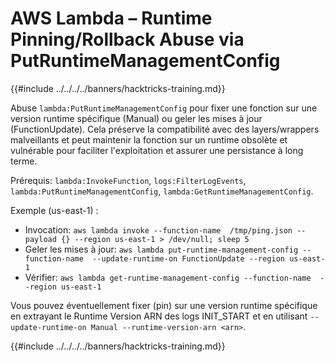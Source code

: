 # AWS Lambda – Runtime Pinning/Rollback Abuse via PutRuntimeManagementConfig

{{#include ../../../../banners/hacktricks-training.md}}

Abuse `lambda:PutRuntimeManagementConfig` pour fixer une fonction sur une version runtime spécifique (Manual) ou geler les mises à jour (FunctionUpdate). Cela préserve la compatibilité avec des layers/wrappers malveillants et peut maintenir la fonction sur un runtime obsolète et vulnérable pour faciliter l'exploitation et assurer une persistance à long terme.

Prérequis: `lambda:InvokeFunction`, `logs:FilterLogEvents`, `lambda:PutRuntimeManagementConfig`, `lambda:GetRuntimeManagementConfig`.

Exemple (us-east-1) :
- Invocation: `aws lambda invoke --function-name  /tmp/ping.json --payload {} --region us-east-1 > /dev/null; sleep 5`
- Geler les mises à jour: `aws lambda put-runtime-management-config --function-name  --update-runtime-on FunctionUpdate --region us-east-1`
- Vérifier: `aws lambda get-runtime-management-config --function-name  --region us-east-1`

Vous pouvez éventuellement fixer (pin) sur une version runtime spécifique en extrayant le Runtime Version ARN des logs INIT_START et en utilisant `--update-runtime-on Manual --runtime-version-arn <arn>`.

{{#include ../../../../banners/hacktricks-training.md}}
